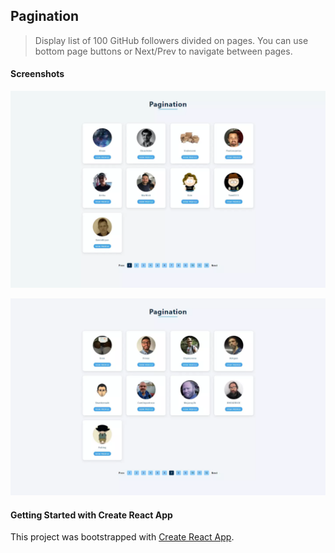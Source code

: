 ## Pagination

> Display list of 100 GitHub followers divided on pages. You can use bottom page buttons or Next/Prev to navigate between pages.

#### Screenshots

![Main page](https://github.com/CodingOnMars/react-course-projects/blob/main/screenshots/pagination-1.webp)

![Switched to another page](https://github.com/CodingOnMars/react-course-projects/blob/main/screenshots/pagination-2.webp)

#### Getting Started with Create React App

This project was bootstrapped with [Create React App](https://github.com/facebook/create-react-app).
